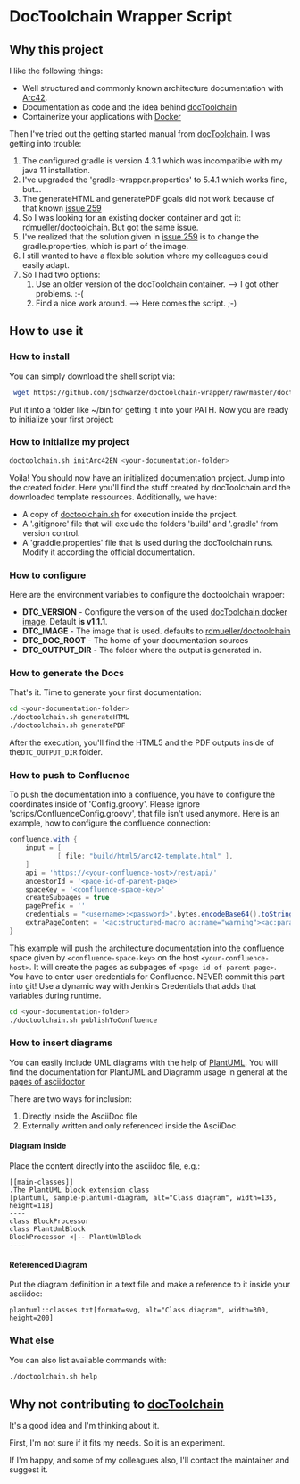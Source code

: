 # DocToolchain Wrapper Script

## Why this project

I like the following things:

* Well structured and commonly known architecture documentation with [Arc42](https://arc42.de).
* Documentation as code and the idea behind [docToolchain](https://doctoolchain.github.io/docToolchain)
* Containerize your applications with [Docker](https://www.docker.com/products/docker-engine)

Then I've tried out the getting started manual from [docToolchain](https://doctoolchain.github.io/docToolchain/#_how_to_install_doctoolchain).
I was getting into trouble:

1. The configured gradle is version 4.3.1 which was incompatible with my java 11 installation.
2. I've upgraded the 'gradle-wrapper.properties' to 5.4.1 which works fine, but...
3. The generateHTML and generatePDF goals did not work because of that known [issue 259](https://github.com/docToolchain/docToolchain/issues/259)
4. So I was looking for an existing docker container and got it: [rdmueller/doctoolchain](https://hub.docker.com/r/rdmueller/doctoolchain). But got the same issue.
5. I've realized that the solution given in [issue 259](https://github.com/docToolchain/docToolchain/issues/259) is to change the gradle.properties, which is part of the image.
6. I still wanted to have a flexible solution where my colleagues could easily adapt.
7. So I had two options:
    1. Use an older version of the docToolchain container. --> I got other problems. :-(
    2. Find a nice work around. --> Here comes the script. ;-)

## How to use it

### How to install

You can simply download the shell script via:

```bash
 wget https://github.com/jschwarze/doctoolchain-wrapper/raw/master/doctoolchain.sh && chmod +x doctoolchain.sh
```

Put it into a folder like ~/bin for getting it into your PATH.
Now you are ready to initialize your first project:

### How to initialize my project

```bash
doctoolchain.sh initArc42EN <your-documentation-folder>
```

Voila! You should now have an initialized documentation project. Jump into the created folder.
Here you'll find the stuff created by docToolchain and the downloaded template ressources.
Additionally, we have:

* A copy of [doctoolchain.sh](doctoolchain.sh) for execution inside the project.
* A '.gitignore' file that will exclude the folders 'build' and '.gradle' from version control.
* A 'graddle.properties' file that is used during the docToolchain runs. Modify it according the official documentation.

### How to configure

Here are the environment variables to configure the doctoolchain wrapper:

* **DTC_VERSION** - Configure the version of the used [docToolchain docker image](https://hub.docker.com/r/rdmueller/doctoolchain). Default **is v1.1.1**.
* **DTC_IMAGE** - The image that is used. defaults to [rdmueller/doctoolchain](https://hub.docker.com/r/rdmueller/doctoolchain)
* **DTC_DOC_ROOT** - The home of your documentation sources
* **DTC_OUTPUT_DIR** - The folder where the output is generated in.

### How to generate the Docs

That's it. Time to generate your first documentation:

```bash
cd <your-documentation-folder>
./doctoolchain.sh generateHTML
./doctoolchain.sh generatePDF
```

After the execution, you'll find the HTML5 and the PDF outputs inside of the`DTC_OUTPUT_DIR` folder.

### How to push to Confluence

To push the documentation into a confluence, you have to configure the coordinates inside of 'Config.groovy'.
Please ignore 'scrips/ConfluenceConfig.groovy', that file isn't used anymore.
Here is an example, how to configure the confluence connection:

```groovy
confluence.with {
    input = [
            [ file: "build/html5/arc42-template.html" ],
    ]
    api = 'https://<your-confluence-host>/rest/api/'
    ancestorId = '<page-id-of-parent-page>'
    spaceKey = '<confluence-space-key>'
    createSubpages = true
    pagePrefix = ''
    credentials = "<username>:<password>".bytes.encodeBase64().toString()
    extraPageContent = '<ac:structured-macro ac:name="warning"><ac:parameter ac:name="title" /><ac:rich-text-body>This is a generated page, do not edit!</ac:rich-text-body></ac:structured-macro>'
}
```

This example will push the architecture documentation into the confluence space given by `<confluence-space-key>` on the host `<your-confluence-host>`.
It will create the pages as subpages of `<page-id-of-parent-page>`. 
You have to enter user credentials for Confluence. NEVER commit this part into git! Use a dynamic way with Jenkins Credentials that adds that variables during runtime.

```bash
cd <your-documentation-folder>
./doctoolchain.sh publishToConfluence
```

### How to insert diagrams

You can easily include UML diagrams with the help of [PlantUML](http://plantuml.com).
You will find the documentation for PlantUML and Diagramm usage in general at the [pages of asciidoctor](https://asciidoctor.org/news/2014/02/18/plain-text-diagrams-in-asciidoctor/)

There are two ways for inclusion:

1. Directly inside the AsciiDoc file
2. Externally written and only referenced inside the AsciiDoc.
  
#### Diagram inside

Place the content directly into the asciidoc file, e.g.:

```asciidoc
[[main-classes]]
.The PlantUML block extension class
[plantuml, sample-plantuml-diagram, alt="Class diagram", width=135, height=118]
----
class BlockProcessor
class PlantUmlBlock
BlockProcessor <|-- PlantUmlBlock
----
```

#### Referenced Diagram

Put the diagram definition in a text file and make a reference to it inside your asciidoc:

```asciidoc
plantuml::classes.txt[format=svg, alt="Class diagram", width=300, height=200]
```

### What else

You can also list available commands with:

```bash
./doctoolchain.sh help
```

## Why not contributing to [docToolchain](https://github.com/docToolchain/docToolchain)

It's a good idea and I'm thinking about it.

First, I'm not sure if it fits my needs. So it is an experiment.

If I'm happy, and some of my colleagues also, I'll contact the maintainer and suggest it.
